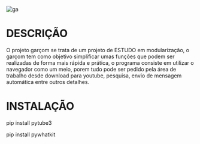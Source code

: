 ![ga](https://user-images.githubusercontent.com/96485637/147664654-e4065cb0-3ea2-4b4f-884b-189d2ae1bb3e.png)


# DESCRIÇÃO

O projeto garçom se trata de um projeto de ESTUDO em modularização, o garçom tem como
objetivo simplificar umas funções que podem ser realizadas de forma mais rápida e prática,
o programa consiste em utilizar o navegador como um meio, porem tudo pode ser pedido pela área de trabalho 
desde download para youtube, pesquisa, envio de mensagem automática entre outros detalhes. 


# INSTALAÇÃO 

pip install pytube3

pip install pywhatkit
